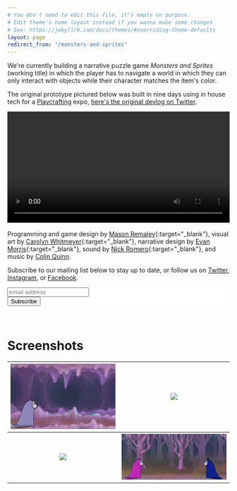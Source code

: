 ```yaml
---
# You don't need to edit this file, it's empty on purpose.
# Edit theme's home layout instead if you wanna make some changes
# See: https://jekyllrb.com/docs/themes/#overriding-theme-defaults
layout: page
redirect_from: "/monsters-and-sprites"
---
```


We're currently building a narrative puzzle game _Monsters and Sprites_ (working title) in which the player has to navigate a world in which they can only interact with objects while their character matches the item's color.

The original prototype pictured below was built in nine days using in house tech for a [Playcrafting](https://playcrafting.com/) expo, [here's the original devlog on Twitter](https://twitter.com/masonremaley/status/988634973245669377).

<video width="100%" controls>
  <source src="/assets/monsters-and-sprites/trailer.mp4" type="video/mp4">
  Your browser does not support the video tag.
</video>

Programming and game design by [Mason Remaley](https://twitter.com/masonremaley){:target="_blank"}, visual art by [Carolyn Whitmeyer](https://www.facebook.com/NyloracArt/){:target="_blank"}, narrative design by [Evan Morris](https://twitter.com/evan_cmm){:target="_blank"}, sound by [Nick Romero](https://soundcloud.com/stonedape){:target="_blank"}, and music by [Colin Quinn](mailto:colinquinnwork@gmail.com).

Subscribe to our mailing list below to stay up to date, or follow us on [Twitter](https://twitter.com/anthropicst), [Instagram](https://www.instagram.com/anthropicstudios/), or [Facebook](https://www.facebook.com/AnthropicStudios/).

<!-- Begin MailChimp Signup Form -->
<link href="//cdn-images.mailchimp.com/embedcode/horizontal-slim-10_7.css" rel="stylesheet" type="text/css">
<style type="text/css">
  #mc_embed_signup{background:#fff; clear:left; font:14px Helvetica,Arial,sans-serif; width:100%;}
  /* Add your own MailChimp form style overrides in your site stylesheet or in this style block.
     We recommend moving this block and the preceding CSS link to the HEAD of your HTML file. */
</style>
<div id="mc_embed_signup">
<form action="https://anthropicstudios.us18.list-manage.com/subscribe/post?u=00438a4972976acbda9bf5dfe&amp;id=c85c85d8c1" method="post" id="mc-embedded-subscribe-form" name="mc-embedded-subscribe-form" class="validate" target="_blank" novalidate>
    <div id="mc_embed_signup_scroll">
  <input type="email" value="" name="EMAIL" class="email" id="mce-EMAIL" placeholder="email address" required>
    <!-- real people should not fill this in and expect good things - do not remove this or risk form bot signups-->
    <div style="position: absolute; left: -5000px;" aria-hidden="true"><input type="text" name="b_00438a4972976acbda9bf5dfe_c85c85d8c1" tabindex="-1" value=""></div>
    <div class="clear"><input type="submit" value="Subscribe" name="subscribe" id="mc-embedded-subscribe" class="button"></div>
    </div>
</form>
</div>
<!--End mc_embed_signup-->

<br>
<br>

# Screenshots

<table>
  <tr>
    <th><a href="/assets/monsters-and-sprites/start.png"><img src="/assets/monsters-and-sprites/start.png"/></a></th>
    <th><a href="/assets/monsters-and-sprites/puzzle.png"><img src="/assets/monsters-and-sprites/puzzle.png"/></a></th>
  </tr>
  <tr>
    <th><a href="/assets/monsters-and-sprites/elevator-puzzle.png"><img src="/assets/monsters-and-sprites/elevator-puzzle.png"/></a></th>
    <th><a href="/assets/monsters-and-sprites/friend.png"><img src="/assets/monsters-and-sprites/friend.png"/></a></th>
  </tr>
</table>
